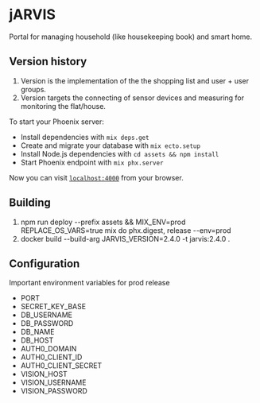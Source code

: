 # jARVIS

Portal for managing household (like housekeeping book) and smart home.

## Version history

  1. Version is the implementation of the the shopping list and user + user groups.
  2. Version targets the connecting of sensor devices and measuring for monitoring the flat/house.


To start your Phoenix server:

  * Install dependencies with `mix deps.get`
  * Create and migrate your database with `mix ecto.setup`
  * Install Node.js dependencies with `cd assets && npm install`
  * Start Phoenix endpoint with `mix phx.server`

Now you can visit [`localhost:4000`](http://localhost:4000) from your browser.

## Building

  1. npm run deploy --prefix assets && MIX_ENV=prod REPLACE_OS_VARS=true mix do phx.digest, release --env=prod
  2. docker build --build-arg JARVIS_VERSION=2.4.0 -t jarvis:2.4.0 .

## Configuration

Important environment variables for prod release

 * PORT
 * SECRET_KEY_BASE
 * DB_USERNAME
 * DB_PASSWORD
 * DB_NAME
 * DB_HOST
 * AUTH0_DOMAIN
 * AUTH0_CLIENT_ID
 * AUTH0_CLIENT_SECRET
 * VISION_HOST
 * VISION_USERNAME
 * VISION_PASSWORD
